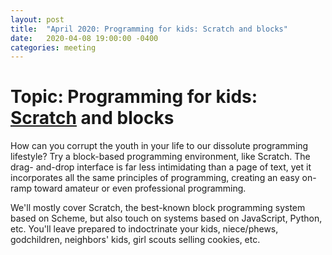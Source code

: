 ```yaml
---
layout: post
title:  "April 2020: Programming for kids: Scratch and blocks" 
date:   2020-04-08 19:00:00 -0400
categories: meeting
---
```


# Topic: Programming for kids: [Scratch](https://scratch.mit.edu/) and blocks 

How can you corrupt the youth in your life to our 
dissolute programming lifestyle?  Try a block-based
programming environment, like Scratch.  The drag- 
and-drop interface is far less intimidating 
than a page of text, yet it incorporates all the same 
principles of programming, creating an easy on-ramp 
toward amateur or even professional programming.  

We'll mostly cover Scratch, the best-known block 
programming system based on Scheme, but also touch on 
systems based on JavaScript, Python, etc.
You'll leave prepared to indoctrinate your kids, 
niece/phews, godchildren, neighbors' kids, girl scouts 
selling cookies, etc.
